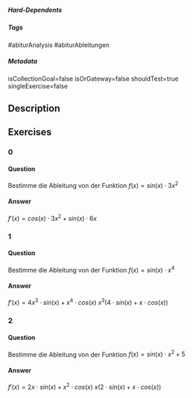 ##### Hard-Dependents 

##### Tags 
#abiturAnalysis
#abiturAbleitungen
##### Metadata 
isCollectionGoal=false
isOrGateway=false
shouldTest=true
singleExercise=false
## Description 
 
## Exercises 
### 0 
#### Question 
Bestimme die Ableitung von der Funktion $f(x)=sin(x)\cdot3x^2$
#### Answer 
$f'(x)=cos(x)\cdot3x^2+sin(x)\cdot6x$
### 1 
#### Question 
Bestimme die Ableitung von der Funktion $f(x)=sin(x)\cdot x^4$
#### Answer 
$f'(x)=4x^3\cdot sin(x)+x^4\cdot cos(x)$
$x^3(4\cdot sin(x)+x\cdot cos(x))$
### 2 
#### Question 
Bestimme die Ableitung von der Funktion $f(x)=sin(x)\cdot x^2+5$
#### Answer 
$f'(x)=2x\cdot sin(x)+x^2\cdot cos(x)$
$x(2\cdot sin(x)+x\cdot cos(x))$
